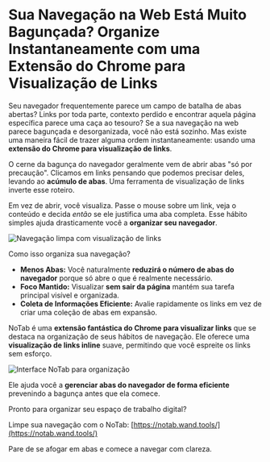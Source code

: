 # Sua Navegação na Web Está Muito Bagunçada? Organize Instantaneamente com uma Extensão do Chrome para Visualização de Links

Seu navegador frequentemente parece um campo de batalha de abas abertas? Links por toda parte, contexto perdido e encontrar aquela página específica parece uma caça ao tesouro? Se a sua navegação na web parece bagunçada e desorganizada, você não está sozinho. Mas existe uma maneira fácil de trazer alguma ordem instantaneamente: usando uma **extensão do Chrome para visualização de links**.

O cerne da bagunça do navegador geralmente vem de abrir abas "só por precaução". Clicamos em links pensando que podemos precisar deles, levando ao **acúmulo de abas**. Uma ferramenta de visualização de links inverte esse roteiro.

Em vez de abrir, você visualiza. Passe o mouse sobre um link, veja o conteúdo e decida *então* se ele justifica uma aba completa. Esse hábito simples ajuda drasticamente você a **organizar seu navegador**.

![Navegação limpa com visualização de links](images/notab1.png)

Como isso organiza sua navegação?
*   **Menos Abas:** Você naturalmente **reduzirá o número de abas do navegador** porque só abre o que é realmente necessário.
*   **Foco Mantido:** Visualizar **sem sair da página** mantém sua tarefa principal visível e organizada.
*   **Coleta de Informações Eficiente:** Avalie rapidamente os links em vez de criar uma coleção de abas em expansão.

NoTab é uma **extensão fantástica do Chrome para visualizar links** que se destaca na organização de seus hábitos de navegação. Ele oferece uma **visualização de links inline** suave, permitindo que você espreite os links sem esforço.

![Interface NoTab para organização](images/notab2.png)

Ele ajuda você a **gerenciar abas do navegador de forma eficiente** prevenindo a bagunça antes que ela comece.

Pronto para organizar seu espaço de trabalho digital?

Limpe sua navegação com o NoTab: [https://notab.wand.tools/](https://notab.wand.tools/)

Pare de se afogar em abas e comece a navegar com clareza.
